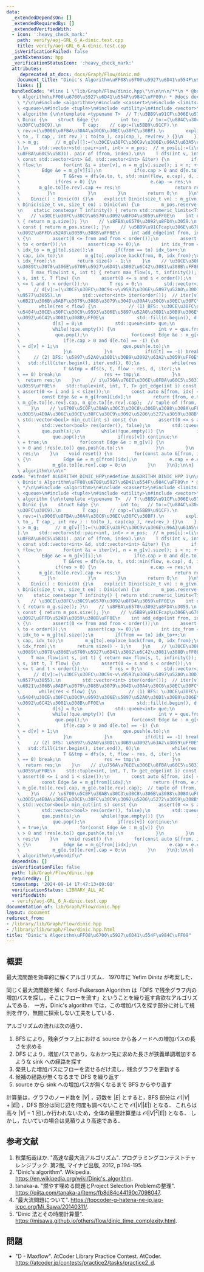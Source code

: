 ```yaml
---
data:
  _extendedDependsOn: []
  _extendedRequiredBy: []
  _extendedVerifiedWith:
  - icon: ':heavy_check_mark:'
    path: verify/aoj-GRL_6_A-dinic.test.cpp
    title: verify/aoj-GRL_6_A-dinic.test.cpp
  _isVerificationFailed: false
  _pathExtension: hpp
  _verificationStatusIcon: ':heavy_check_mark:'
  attributes:
    _deprecated_at_docs: docs/Graph/Flow/dinic.md
    document_title: "Dinic's Algorithm\uFF08\u6700\u5927\u6D41\u554F\u984C\uFF09"
    links: []
  bundledCode: "#line 1 \"lib/Graph/Flow/dinic.hpp\"\n\n\n\n/**\n * @brief Dinic's\
    \ Algorithm\uFF08\u6700\u5927\u6D41\u554F\u984C\uFF09\n * @docs docs/Graph/Flow/dinic.md\n\
    \ */\n\n#include <algorithm>\n#include <cassert>\n#include <limits>\n#include\
    \ <queue>\n#include <tuple>\n#include <utility>\n#include <vector>\n\nnamespace\
    \ algorithm {\n\ntemplate <typename T>  // T:\u5BB9\u91CF\u306E\u578B.\nclass\
    \ Dinic {\n    struct Edge {\n        int to;   // to:=(\u884C\u304D\u5148\u30CE\
    \u30FC\u30C9).\n        T cap;    // cap:=(\u5BB9\u91CF).\n        int rev;  //\
    \ rev:=(\u9006\u8FBA\u30A4\u30C6\u30EC\u30FC\u30BF).\n        explicit Edge(int\
    \ to_, T cap_, int rev_) : to(to_), cap(cap_), rev(rev_) {}\n    };\n\n    std::vector<std::vector<Edge>\
    \ > m_g;      // m_g[v][]:=(\u30CE\u30FC\u30C9v\u306E\u96A3\u63A5\u30EA\u30B9\u30C8\
    ).\n    std::vector<std::pair<int, int> > m_pos;  // m_pos[i]:=(i\u756A\u76EE\u306E\
    \u8FBA\u60C5\u5831). pair of (from, index).\n\n    T dfs(int v, int t, T flow,\
    \ const std::vector<int> &d, std::vector<int> &iter) {\n        if(v == t) return\
    \ flow;\n        for(int &i = iter[v], n = m_g[v].size(); i < n; ++i) {\n    \
    \        Edge &e = m_g[v][i];\n            if(e.cap > 0 and d[e.to] > d[v]) {\n\
    \                T &&res = dfs(e.to, t, std::min(flow, e.cap), d, iter);\n   \
    \             if(res > 0) {\n                    e.cap -= res;\n             \
    \       m_g[e.to][e.rev].cap += res;\n                    return res;\n      \
    \          }\n            }\n        }\n        return 0;\n    }\n\npublic:\n\
    \    Dinic() : Dinic(0) {}\n    explicit Dinic(size_t vn) : m_g(vn) {}\n    explicit\
    \ Dinic(size_t vn, size_t en) : Dinic(vn) {\n        m_pos.reserve(en);\n    }\n\
    \n    static constexpr T infinity() { return std::numeric_limits<T>::max(); }\n\
    \    // \u30CE\u30FC\u30C9\u6570\u3092\u8FD4\u3059\uFF0E\n    int order() const\
    \ { return m_g.size(); }\n    // \u8FBA\u6570\u3092\u8FD4\u3059.\n    int size()\
    \ const { return m_pos.size(); }\n    // \u5BB9\u91CFcap\u306E\u6709\u5411\u8FBA\
    \u3092\u8FFD\u52A0\u3059\u308B\uFF0E\n    int add_edge(int from, int to, T cap)\
    \ {\n        assert(0 <= from and from < order());\n        assert(0 <= to and\
    \ to < order());\n        assert(cap >= 0);\n        int idx_from = m_g[from].size(),\
    \ idx_to = m_g[to].size();\n        if(from == to) idx_to++;\n        m_g[from].emplace_back(to,\
    \ cap, idx_to);\n        m_g[to].emplace_back(from, 0, idx_from);\n        m_pos.emplace_back(from,\
    \ idx_from);\n        return size() - 1;\n    }\n    // \u30CE\u30FC\u30C9s\u304B\
    \u3089t\u3078\u306E\u6700\u5927\u6D41\u3092\u6C42\u3081\u308B\uFF0EO((|V|^2)*|E|).\n\
    \    T max_flow(int s, int t) { return max_flow(s, t, infinity()); }\n    T max_flow(int\
    \ s, int t, T flow) {\n        assert(0 <= s and s < order());\n        assert(0\
    \ <= t and t < order());\n        T res = 0;\n        std::vector<int> d(order());\
    \     // d[v]:=(\u30CE\u30FC\u30C9s-v\u9593\u306E\u5897\u52A0\u30D1\u30B9\u306E\
    \u9577\u3055).\n        std::vector<int> iter(order());  // iter[v]:=(m_g[v][]\u306E\
    \u6B21\u306B\u8ABF\u3079\u308B\u3079\u304D\u30A4\u30C6\u30EC\u30FC\u30BF).\n \
    \       while(res < flow) {\n            // (1) BFS: \u30CE\u30FC\u30C9s\u3068\
    \u5404\u30CE\u30FC\u30C9\u9593\u306E\u5897\u52A0\u30D1\u30B9\u306E\u9577\u3055\
    \u3092\u6C42\u3081\u308B\uFF0E\n            std::fill(d.begin(), d.end(), -1);\n\
    \            d[s] = 0;\n            std::queue<int> que;\n            que.push(s);\n\
    \            while(!que.empty()) {\n                int v = que.front();\n   \
    \             que.pop();\n                for(const Edge &e : m_g[v]) {\n    \
    \                if(e.cap > 0 and d[e.to] == -1) {\n                        d[e.to]\
    \ = d[v] + 1;\n                        que.push(e.to);\n                    }\n\
    \                }\n            }\n            if(d[t] == -1) break;\n       \
    \     // (2) DFS: \u5897\u52A0\u30D1\u30B9\u3092\u63A2\u3059\uFF0E\n         \
    \   std::fill(iter.begin(), iter.end(), 0);\n            while(res < flow) {\n\
    \                T &&tmp = dfs(s, t, flow - res, d, iter);\n                if(tmp\
    \ == 0) break;\n                res += tmp;\n            }\n        }\n      \
    \  return res;\n    }\n    // i\u756A\u76EE\u306E\u8FBA\u60C5\u5831\u3092\u8FD4\
    \u3059\uFF0E\n    std::tuple<int, int, T, T> get_edge(int i) const {\n       \
    \ assert(0 <= i and i < size());\n        const auto &[from, idx] = m_pos[i];\n\
    \        const Edge &e = m_g[from][idx];\n        return {from, e.to, e.cap +\
    \ m_g[e.to][e.rev].cap, m_g[e.to][e.rev].cap};  // tuple of (from, to, cap, flow).\n\
    \    }\n    // \u6700\u5C0F\u30AB\u30C3\u30C8\u306B\u3088\u308A\uFF0C\u30B0\u30E9\
    \u30D5\u4E0A\u306E\u30CE\u30FC\u30C9\u3092\u5206\u5272\u3059\u308B\uFF0E\n   \
    \ std::vector<bool> min_cut(int s) const {\n        assert(0 <= s and s < order());\n\
    \        std::vector<bool> res(order(), false);\n        std::queue<int> que;\n\
    \        que.push(s);\n        while(!que.empty()) {\n            int v = que.front();\n\
    \            que.pop();\n            if(res[v]) continue;\n            res[v]\
    \ = true;\n            for(const Edge &e : m_g[v]) {\n                if(e.cap\
    \ > 0 and !res[e.to]) que.push(e.to);\n            }\n        }\n        return\
    \ res;\n    }\n    void reset() {\n        for(const auto &[from, idx] : m_pos)\
    \ {\n            Edge &e = m_g[from][idx];\n            e.cap = e.cap + m_g[e.to][e.rev].cap;\n\
    \            m_g[e.to][e.rev].cap = 0;\n        }\n    }\n};\n\n}  // namespace\
    \ algorithm\n\n\n"
  code: "#ifndef ALGORITHM_DINIC_HPP\n#define ALGORITHM_DINIC_HPP 1\n\n/**\n * @brief\
    \ Dinic's Algorithm\uFF08\u6700\u5927\u6D41\u554F\u984C\uFF09\n * @docs docs/Graph/Flow/dinic.md\n\
    \ */\n\n#include <algorithm>\n#include <cassert>\n#include <limits>\n#include\
    \ <queue>\n#include <tuple>\n#include <utility>\n#include <vector>\n\nnamespace\
    \ algorithm {\n\ntemplate <typename T>  // T:\u5BB9\u91CF\u306E\u578B.\nclass\
    \ Dinic {\n    struct Edge {\n        int to;   // to:=(\u884C\u304D\u5148\u30CE\
    \u30FC\u30C9).\n        T cap;    // cap:=(\u5BB9\u91CF).\n        int rev;  //\
    \ rev:=(\u9006\u8FBA\u30A4\u30C6\u30EC\u30FC\u30BF).\n        explicit Edge(int\
    \ to_, T cap_, int rev_) : to(to_), cap(cap_), rev(rev_) {}\n    };\n\n    std::vector<std::vector<Edge>\
    \ > m_g;      // m_g[v][]:=(\u30CE\u30FC\u30C9v\u306E\u96A3\u63A5\u30EA\u30B9\u30C8\
    ).\n    std::vector<std::pair<int, int> > m_pos;  // m_pos[i]:=(i\u756A\u76EE\u306E\
    \u8FBA\u60C5\u5831). pair of (from, index).\n\n    T dfs(int v, int t, T flow,\
    \ const std::vector<int> &d, std::vector<int> &iter) {\n        if(v == t) return\
    \ flow;\n        for(int &i = iter[v], n = m_g[v].size(); i < n; ++i) {\n    \
    \        Edge &e = m_g[v][i];\n            if(e.cap > 0 and d[e.to] > d[v]) {\n\
    \                T &&res = dfs(e.to, t, std::min(flow, e.cap), d, iter);\n   \
    \             if(res > 0) {\n                    e.cap -= res;\n             \
    \       m_g[e.to][e.rev].cap += res;\n                    return res;\n      \
    \          }\n            }\n        }\n        return 0;\n    }\n\npublic:\n\
    \    Dinic() : Dinic(0) {}\n    explicit Dinic(size_t vn) : m_g(vn) {}\n    explicit\
    \ Dinic(size_t vn, size_t en) : Dinic(vn) {\n        m_pos.reserve(en);\n    }\n\
    \n    static constexpr T infinity() { return std::numeric_limits<T>::max(); }\n\
    \    // \u30CE\u30FC\u30C9\u6570\u3092\u8FD4\u3059\uFF0E\n    int order() const\
    \ { return m_g.size(); }\n    // \u8FBA\u6570\u3092\u8FD4\u3059.\n    int size()\
    \ const { return m_pos.size(); }\n    // \u5BB9\u91CFcap\u306E\u6709\u5411\u8FBA\
    \u3092\u8FFD\u52A0\u3059\u308B\uFF0E\n    int add_edge(int from, int to, T cap)\
    \ {\n        assert(0 <= from and from < order());\n        assert(0 <= to and\
    \ to < order());\n        assert(cap >= 0);\n        int idx_from = m_g[from].size(),\
    \ idx_to = m_g[to].size();\n        if(from == to) idx_to++;\n        m_g[from].emplace_back(to,\
    \ cap, idx_to);\n        m_g[to].emplace_back(from, 0, idx_from);\n        m_pos.emplace_back(from,\
    \ idx_from);\n        return size() - 1;\n    }\n    // \u30CE\u30FC\u30C9s\u304B\
    \u3089t\u3078\u306E\u6700\u5927\u6D41\u3092\u6C42\u3081\u308B\uFF0EO((|V|^2)*|E|).\n\
    \    T max_flow(int s, int t) { return max_flow(s, t, infinity()); }\n    T max_flow(int\
    \ s, int t, T flow) {\n        assert(0 <= s and s < order());\n        assert(0\
    \ <= t and t < order());\n        T res = 0;\n        std::vector<int> d(order());\
    \     // d[v]:=(\u30CE\u30FC\u30C9s-v\u9593\u306E\u5897\u52A0\u30D1\u30B9\u306E\
    \u9577\u3055).\n        std::vector<int> iter(order());  // iter[v]:=(m_g[v][]\u306E\
    \u6B21\u306B\u8ABF\u3079\u308B\u3079\u304D\u30A4\u30C6\u30EC\u30FC\u30BF).\n \
    \       while(res < flow) {\n            // (1) BFS: \u30CE\u30FC\u30C9s\u3068\
    \u5404\u30CE\u30FC\u30C9\u9593\u306E\u5897\u52A0\u30D1\u30B9\u306E\u9577\u3055\
    \u3092\u6C42\u3081\u308B\uFF0E\n            std::fill(d.begin(), d.end(), -1);\n\
    \            d[s] = 0;\n            std::queue<int> que;\n            que.push(s);\n\
    \            while(!que.empty()) {\n                int v = que.front();\n   \
    \             que.pop();\n                for(const Edge &e : m_g[v]) {\n    \
    \                if(e.cap > 0 and d[e.to] == -1) {\n                        d[e.to]\
    \ = d[v] + 1;\n                        que.push(e.to);\n                    }\n\
    \                }\n            }\n            if(d[t] == -1) break;\n       \
    \     // (2) DFS: \u5897\u52A0\u30D1\u30B9\u3092\u63A2\u3059\uFF0E\n         \
    \   std::fill(iter.begin(), iter.end(), 0);\n            while(res < flow) {\n\
    \                T &&tmp = dfs(s, t, flow - res, d, iter);\n                if(tmp\
    \ == 0) break;\n                res += tmp;\n            }\n        }\n      \
    \  return res;\n    }\n    // i\u756A\u76EE\u306E\u8FBA\u60C5\u5831\u3092\u8FD4\
    \u3059\uFF0E\n    std::tuple<int, int, T, T> get_edge(int i) const {\n       \
    \ assert(0 <= i and i < size());\n        const auto &[from, idx] = m_pos[i];\n\
    \        const Edge &e = m_g[from][idx];\n        return {from, e.to, e.cap +\
    \ m_g[e.to][e.rev].cap, m_g[e.to][e.rev].cap};  // tuple of (from, to, cap, flow).\n\
    \    }\n    // \u6700\u5C0F\u30AB\u30C3\u30C8\u306B\u3088\u308A\uFF0C\u30B0\u30E9\
    \u30D5\u4E0A\u306E\u30CE\u30FC\u30C9\u3092\u5206\u5272\u3059\u308B\uFF0E\n   \
    \ std::vector<bool> min_cut(int s) const {\n        assert(0 <= s and s < order());\n\
    \        std::vector<bool> res(order(), false);\n        std::queue<int> que;\n\
    \        que.push(s);\n        while(!que.empty()) {\n            int v = que.front();\n\
    \            que.pop();\n            if(res[v]) continue;\n            res[v]\
    \ = true;\n            for(const Edge &e : m_g[v]) {\n                if(e.cap\
    \ > 0 and !res[e.to]) que.push(e.to);\n            }\n        }\n        return\
    \ res;\n    }\n    void reset() {\n        for(const auto &[from, idx] : m_pos)\
    \ {\n            Edge &e = m_g[from][idx];\n            e.cap = e.cap + m_g[e.to][e.rev].cap;\n\
    \            m_g[e.to][e.rev].cap = 0;\n        }\n    }\n};\n\n}  // namespace\
    \ algorithm\n\n#endif\n"
  dependsOn: []
  isVerificationFile: false
  path: lib/Graph/Flow/dinic.hpp
  requiredBy: []
  timestamp: '2024-09-14 17:47:13+09:00'
  verificationStatus: LIBRARY_ALL_AC
  verifiedWith:
  - verify/aoj-GRL_6_A-dinic.test.cpp
documentation_of: lib/Graph/Flow/dinic.hpp
layout: document
redirect_from:
- /library/lib/Graph/Flow/dinic.hpp
- /library/lib/Graph/Flow/dinic.hpp.html
title: "Dinic's Algorithm\uFF08\u6700\u5927\u6D41\u554F\u984C\uFF09"
---
```

## 概要

最大流問題を効率的に解くアルゴリズム．
1970年に Yefim Dinitz が考案した．

同じく最大流問題を解く Ford-Fulkerson Algorithm は「DFS で残余グラフ内の増加パスを探し，そこにフローを流す」ということを繰り返す貪欲なアルゴリズムである．
一方，Dinic's algorithm では，この増加パスを探す部分に対して規則を作り，無闇に探索しない工夫をしている．

アルゴリズムの流れは次の通り．

1. BFS により，残余グラフ上における source から各ノードへの増加パスの長さを求める
1. DFS により，増加パスであり，なおかつ先に求めた長さが狭義単調増加するような sink への経路を探す
1. 発見した増加パスにフローを流せるだけ流し，残余グラフを更新する
1. 候補の経路が無くなるまで DFS を繰り返す
1. source から sink への増加パスが無くなるまで BFS からやり直す

計算量は，グラフのノード数を $\lvert V \rvert$ ，辺数を $\lvert E \rvert$ とすると，BFS 部分は $\mathcal{O}(\lvert V \rvert + \lvert E \rvert)$ ，DFS 部分は同じ辺を何度も調べないことで $\mathcal{O}(\lvert V \rvert \lvert E \rvert)$ となる．
これらは高々 $\lvert V \rvert - 1$ 回しか行われないため，全体の最悪計算量は $\mathcal{O}(\lvert V \rvert ^2 \lvert E \rvert)$ となる．
しかし，たいていの場合は見積りより高速である．


## 参考文献

1. 秋葉拓哉ほか. "高速な最大流アルゴリズム". プログラミングコンテストチャレンジブック. 第2版, マイナビ出版, 2012, p.194-195.
1. "Dinic's algorithm". Wikipedia. <https://en.wikipedia.org/wiki/Dinic's_algorithm>.
1. tanaka-a. "燃やす埋める問題とProject Selection Problemの整理". <https://qiita.com/tanaka-a/items/fb8d84c44190c7098047>.
1. "最大流問題について". <https://topcoder-g-hatena-ne-jp.jag-icpc.org/Mi_Sawa/20140311/>.
1. "Dinic 法とその時間計算量". <https://misawa.github.io/others/flow/dinic_time_complexity.html>.


## 問題

- "D - Maxflow". AtCoder Library Practice Contest. AtCoder. <https://atcoder.jp/contests/practice2/tasks/practice2_d>.
